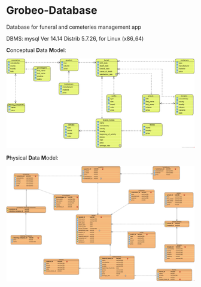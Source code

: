 # Grobeo-Database
Database for funeral and cemeteries management app

DBMS: mysql Ver 14.14 Distrib 5.7.26, for Linux (x86_64)

**C**onceptual **D**ata **M**odel:

![](<https://github.com/hergerr/Grobeo-Database/blob/master/grobeoDiagramCDM.png>)



**P**hysical **D**ata **M**odel:

![](<https://github.com/hergerr/Grobeo-Database/blob/master/grobeoDiagramPDM.png>)

